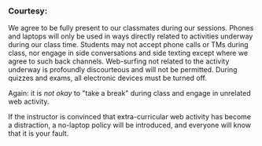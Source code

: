 ### Courtesy:

We agree to be fully present to our classmates during our sessions. Phones and laptops will only be used in ways directly related to activities underway during our class time. Students may not accept phone calls or TMs during class, nor engage in side conversations and side texting except where we agree to such back channels. Web-surfing not related to the activity underway is profoundly discourteous and will not be permitted. During quizzes and exams, all electronic devices must be turned off.

Again: it is *not okay* to "take a break" during class and engage in unrelated web activity.

If the instructor is convinced that extra-curricular web activity has become a distraction, a no-laptop policy will be introduced, and everyone will know that it is your fault.

